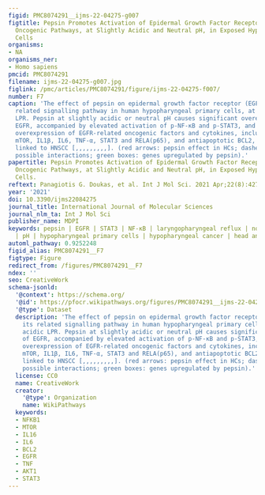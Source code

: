 ```yaml
---
figid: PMC8074291__ijms-22-04275-g007
figtitle: Pepsin Promotes Activation of Epidermal Growth Factor Receptor and Downstream
  Oncogenic Pathways, at Slightly Acidic and Neutral pH, in Exposed Hypopharyngeal
  Cells
organisms:
- NA
organisms_ner:
- Homo sapiens
pmcid: PMC8074291
filename: ijms-22-04275-g007.jpg
figlink: /pmc/articles/PMC8074291/figure/ijms-22-04275-f007/
number: F7
caption: 'The effect of pepsin on epidermal growth factor receptor (EGFR) and its
  related signalling pathway in human hypopharyngeal primary cells, at less acidic
  LPR. Pepsin at slightly acidic or neutral pH causes significant overexpression of
  EGFR, accompanied by elevated activation of p-NF-κB and p-STAT3, and a significant
  overexpression of EGFR-related oncogenic factors and cytokines, including AKT1,
  mTOR, IL1β, IL6, TNF-α, STAT3 and RELA(p65), and antiapoptotic BCL2, previously
  linked to HNSCC [,,,,,,,,,]. (red arrows: pepsin effect in HCs; dashed black arrows:
  possible interactions; green boxes: genes upregulated by pepsin).'
papertitle: Pepsin Promotes Activation of Epidermal Growth Factor Receptor and Downstream
  Oncogenic Pathways, at Slightly Acidic and Neutral pH, in Exposed Hypopharyngeal
  Cells.
reftext: Panagiotis G. Doukas, et al. Int J Mol Sci. 2021 Apr;22(8):4275.
year: '2021'
doi: 10.3390/ijms22084275
journal_title: International Journal of Molecular Sciences
journal_nlm_ta: Int J Mol Sci
publisher_name: MDPI
keywords: pepsin | EGFR | STAT3 | NF-κB | laryngopharyngeal reflux | non-acidic reflux
  | pH | hypopharyngeal primary cells | hypopharyngeal cancer | head and neck cancer
automl_pathway: 0.9252248
figid_alias: PMC8074291__F7
figtype: Figure
redirect_from: /figures/PMC8074291__F7
ndex: ''
seo: CreativeWork
schema-jsonld:
  '@context': https://schema.org/
  '@id': https://pfocr.wikipathways.org/figures/PMC8074291__ijms-22-04275-g007.html
  '@type': Dataset
  description: 'The effect of pepsin on epidermal growth factor receptor (EGFR) and
    its related signalling pathway in human hypopharyngeal primary cells, at less
    acidic LPR. Pepsin at slightly acidic or neutral pH causes significant overexpression
    of EGFR, accompanied by elevated activation of p-NF-κB and p-STAT3, and a significant
    overexpression of EGFR-related oncogenic factors and cytokines, including AKT1,
    mTOR, IL1β, IL6, TNF-α, STAT3 and RELA(p65), and antiapoptotic BCL2, previously
    linked to HNSCC [,,,,,,,,,]. (red arrows: pepsin effect in HCs; dashed black arrows:
    possible interactions; green boxes: genes upregulated by pepsin).'
  license: CC0
  name: CreativeWork
  creator:
    '@type': Organization
    name: WikiPathways
  keywords:
  - NFKB1
  - MTOR
  - IL16
  - IL6
  - BCL2
  - EGFR
  - TNF
  - AKT1
  - STAT3
---
```


